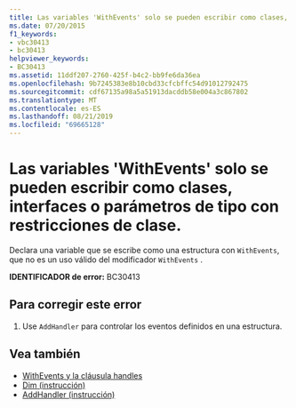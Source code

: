```yaml
---
title: Las variables 'WithEvents' solo se pueden escribir como clases, interfaces o parámetros de tipo con restricciones de clase.
ms.date: 07/20/2015
f1_keywords:
- vbc30413
- bc30413
helpviewer_keywords:
- BC30413
ms.assetid: 11ddf207-2760-425f-b4c2-bb9fe6da36ea
ms.openlocfilehash: 9b7245383e8b10cbd33cfcbffc54d91012792475
ms.sourcegitcommit: cdf67135a98a5a51913dacddb58e004a3c867802
ms.translationtype: MT
ms.contentlocale: es-ES
ms.lasthandoff: 08/21/2019
ms.locfileid: "69665128"
---
```

# <a name="withevents-variables-can-only-be-typed-as-classes-interfaces-or-type-parameters-with-class-constraints"></a>Las variables 'WithEvents' solo se pueden escribir como clases, interfaces o parámetros de tipo con restricciones de clase.
Declara una variable que se escribe como una estructura con `WithEvents`, que no es un uso válido del modificador `WithEvents` .  
  
 **IDENTIFICADOR de error:** BC30413  
  
## <a name="to-correct-this-error"></a>Para corregir este error  
  
1. Use `AddHandler` para controlar los eventos definidos en una estructura.  
  
## <a name="see-also"></a>Vea también

- [WithEvents y la cláusula handles](../programming-guide/language-features/events/index.md#withevents-and-the-handles-clause)
- [Dim (instrucción)](../../visual-basic/language-reference/statements/dim-statement.md)
- [AddHandler (instrucción)](../../visual-basic/language-reference/statements/addhandler-statement.md)
